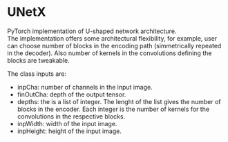 # UNetX

PyTorch implementation of U-shaped network architecture.  
The implementation offers some architectural flexibility, for example, user can choose number of blocks in the encoding path (simmetrically repeated in the decoder). Also number of kernels in the convolutions defining the blocks are tweakable.  

The class inputs are:
+ inpCha: number of channels in the input image.
+ finOutCha: depth of the output tensor.
+ depths: the is a list of integer. The lenght of the list gives the number of blocks in the encoder. Each integer is the number of kernels for the convolutions in the respective blocks.
+ inpWidth: width of the input image.
+ inpHeight: height of the input image.
